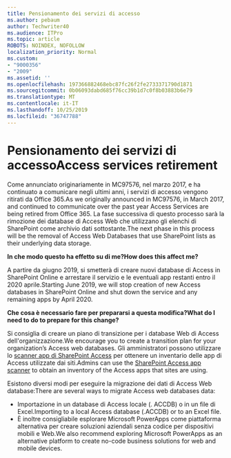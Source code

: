 ```yaml
---
title: Pensionamento dei servizi di accesso
ms.author: pebaum
author: Techwriter40
ms.audience: ITPro
ms.topic: article
ROBOTS: NOINDEX, NOFOLLOW
localization_priority: Normal
ms.custom:
- "9000356"
- "2009"
ms.assetid: ''
ms.openlocfilehash: 197366882468ebc87fc26f2fe2733371790d1871
ms.sourcegitcommit: 0b06093dabd685f76cc39b1d7c0f8b03883b6e79
ms.translationtype: MT
ms.contentlocale: it-IT
ms.lasthandoff: 10/25/2019
ms.locfileid: "36747788"
---
```

# <a name="access-services-retirement"></a><span data-ttu-id="5a072-102">Pensionamento dei servizi di accesso</span><span class="sxs-lookup"><span data-stu-id="5a072-102">Access services retirement</span></span>

<span data-ttu-id="5a072-103">Come annunciato originariamente in MC97576, nel marzo 2017, e ha continuato a comunicare negli ultimi anni, i servizi di accesso vengono ritirati da Office 365.</span><span class="sxs-lookup"><span data-stu-id="5a072-103">As we originally announced in MC97576, in March 2017, and continued to communicate over the past year Access Services are being retired from Office 365.</span></span> <span data-ttu-id="5a072-104">La fase successiva di questo processo sarà la rimozione dei database di Access Web che utilizzano gli elenchi di SharePoint come archivio dati sottostante.</span><span class="sxs-lookup"><span data-stu-id="5a072-104">The next phase in this process will be the removal of Access Web Databases that use SharePoint lists as their underlying data storage.</span></span>

<span data-ttu-id="5a072-105">**In che modo questo ha effetto su di me?**</span><span class="sxs-lookup"><span data-stu-id="5a072-105">**How does this affect me?**</span></span>

<span data-ttu-id="5a072-106">A partire da giugno 2019, si smetterà di creare nuovi database di Access in SharePoint Online e arrestare il servizio e le eventuali app restanti entro il 2020 aprile.</span><span class="sxs-lookup"><span data-stu-id="5a072-106">Starting June 2019, we will stop creation of new Access databases in SharePoint Online and shut down the service and any remaining apps by April 2020.</span></span>

<span data-ttu-id="5a072-107">**Che cosa è necessario fare per prepararsi a questa modifica?**</span><span class="sxs-lookup"><span data-stu-id="5a072-107">**What do I need to do to prepare for this change?**</span></span>

<span data-ttu-id="5a072-108">Si consiglia di creare un piano di transizione per i database Web di Access dell'organizzazione.</span><span class="sxs-lookup"><span data-stu-id="5a072-108">We encourage you to create a transition plan for your organization’s Access web databases.</span></span> <span data-ttu-id="5a072-109">Gli amministratori possono utilizzare lo [scanner app di SharePoint Access](https://github.com/SharePoint/PnP-Tools/tree/master/Solutions/SharePoint.AccessApp.Scanner) per ottenere un inventario delle app di Access utilizzate dai siti.</span><span class="sxs-lookup"><span data-stu-id="5a072-109">Admins can use the [SharePoint Access app scanner](https://github.com/SharePoint/PnP-Tools/tree/master/Solutions/SharePoint.AccessApp.Scanner) to obtain an inventory of the Access apps that sites are using.</span></span>

<span data-ttu-id="5a072-110">Esistono diversi modi per eseguire la migrazione dei dati di Access Web database:</span><span class="sxs-lookup"><span data-stu-id="5a072-110">There are several ways to migrate Access web databases data:</span></span>

- <span data-ttu-id="5a072-111">Importazione in un database di Access locale (. ACCDB) o in un file di Excel.</span><span class="sxs-lookup"><span data-stu-id="5a072-111">Importing to a local Access database (.ACCDB) or to an Excel file.</span></span>
- <span data-ttu-id="5a072-112">È inoltre consigliabile esplorare Microsoft PowerApps come piattaforma alternativa per creare soluzioni aziendali senza codice per dispositivi mobili e Web.</span><span class="sxs-lookup"><span data-stu-id="5a072-112">We also recommend exploring Microsoft PowerApps as an alternative platform to create no-code business solutions for web and mobile devices.</span></span>